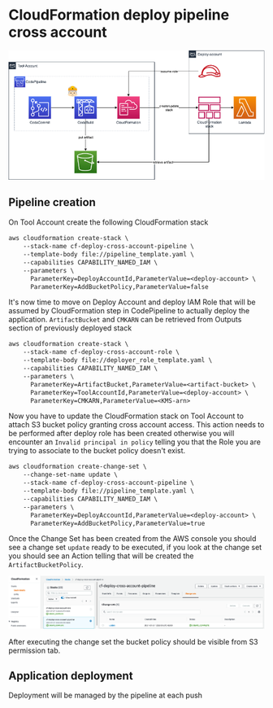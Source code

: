 # CloudFormation deploy pipeline cross account

![Cloudformation deploy account diagram](../images/cf-deploy-cross-account-diagram.png)

## Pipeline creation

On Tool Account create the following CloudFormation stack

```shell
aws cloudformation create-stack \
    --stack-name cf-deploy-cross-account-pipeline \
    --template-body file://pipeline_template.yaml \
    --capabilities CAPABILITY_NAMED_IAM \
    --parameters \
      ParameterKey=DeployAccountId,ParameterValue=<deploy-account> \
      ParameterKey=AddBucketPolicy,ParameterValue=false
```

It's now time to move on Deploy Account and deploy IAM Role that will be assumed by CloudFormation step in CodePipeline to
actually deploy the application. `ArtifactBucket` and `CMKARN` can be retrieved from Outputs section of previously deployed stack 

```shell
aws cloudformation create-stack \
    --stack-name cf-deploy-cross-account-role \
    --template-body file://deployer_role_template.yaml \
    --capabilities CAPABILITY_NAMED_IAM \
    --parameters \
      ParameterKey=ArtifactBucket,ParameterValue=<artifact-bucket> \
      ParameterKey=ToolAccountId,ParameterValue=<deploy-account> \
      ParameterKey=CMKARN,ParameterValue=<KMS-arn>
```

Now you have to update the CloudFormation stack on Tool Account to attach S3 bucket policy granting cross account access.
This action needs to be performed after deploy role has been created otherwise you will encounter an `Invalid principal in policy`
telling you that the Role you are trying to associate to the bucket policy doesn't exist.

```shell
aws cloudformation create-change-set \
    --change-set-name update \
    --stack-name cf-deploy-cross-account-pipeline \
    --template-body file://pipeline_template.yaml \
    --capabilities CAPABILITY_NAMED_IAM \
    --parameters \
      ParameterKey=DeployAccountId,ParameterValue=<deploy-account> \
      ParameterKey=AddBucketPolicy,ParameterValue=true 
```

Once the Change Set has been created from the AWS console you should see a change set `update` ready to be executed,
if you look at the change set you should see an Action telling that will be created the `ArtifactBucketPolicy`.

![Cloudformation deploy](../images/cf-deploy-cross-account-change-set.png)

After executing the change set the bucket policy should be visible from S3 permission tab.

## Application deployment

Deployment will be managed by the pipeline at each push